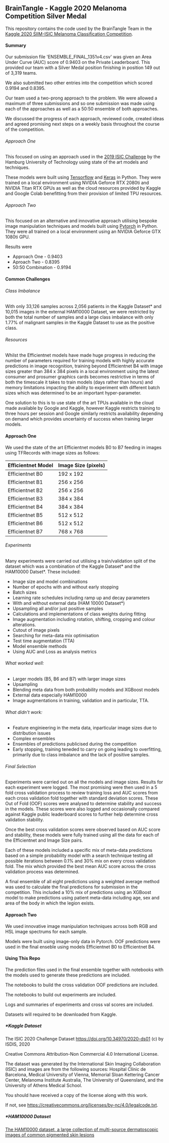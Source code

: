 ## BrainTangle - Kaggle 2020 Melanoma Competition Silver Medal

This repository contains the code used by the BrainTangle Team in the [Kaggle 2020 SIIM-ISIC Melanoma Classification Competition](https://www.kaggle.com/c/siim-isic-melanoma-classification).

#### Summary

Our submission file 'ENSEMBLE_FINAL_1351v4.csv' was given an Area Under Curve (AUC) score of 0.9403 on the Private Leaderboard. This provided our team with a Silver Medal position finishing in position 149 out of 3,319 teams.

We also submitted two other entries into the competition which scored 0.9194 and 0.8395.

Our team used a two-prong approach to the problem. We were allowed a maximum of three submissions and so one submission was made using each of the approaches as well as a 50:50 ensemble of both approaches.

We discussed the progress of each approach, reviewed code, created ideas and agreed promising next steps on a weekly basis throughout the course of the competition.

###### Approach One

This focused on using an approach used in the [2019 ISIC Challenge](https://challenge2019.isic-archive.com/leaderboard.html) by the Hamburg University of Technology using state of the art models and techniques.

These models were built using [Tensorflow](https://www.tensorflow.org/) and [Keras](https://keras.io/) in Python. They were trained on a local environment using NVIDIA Geforce RTX 2080ti and NVIDIA Titan RTX GPUs as well as the cloud resources provided by Kaggle and Google Colab benefitting from their provision of limited TPU resources.

###### Approach Two

This focused on an alternative and innovative approach utilising bespoke image manipulation techniques and models built using [Pytorch](https://pytorch.org/) in Python. They were all trained on a local environment using an NVIDIA Geforce GTX 1080ti GPU.

Results were

- Approach One - 0.9403
- Aproach Two - 0.8395
- 50:50 Combination - 0.9194

#### Common Challenges

###### Class Imbalance

With only 33,126 samples across 2,056 patients in the Kaggle Dataset* and 10,015 images in the external HAM10000 Dataset, we were restricted by both the total number of samples and a large class imbalance with only 1.77% of malignant samples in the Kaggle Dataset to use as the positive class.

###### Resources

Whilst the Efficientnet models have made huge progress in reducing the number of parameters required for training models with highly accurate predictions in image recognition, training beyond Efficientnet B4 with image sizes greater than 384 x 384 pixels in a local environment using the latest consumer and prosumer graphics cards becomes restrictive in terms of both the timescale it takes to train models (days rather than hours) and memory limitations impacting the ability to experiment with different batch sizes which was determined to be an important hyper-parameter.

One solution to this is to use state of the art TPUs available in the cloud made available by Google and Kaggle, however Kaggle restricts training to three hours per session and Google similarly restricts availability depending on demand which provides uncertainty of success when training larger models.

#### Approach One

We used the state of the art Efficientnet models B0 to B7 feeding in images using TFRecords with image sizes as follows:

| Efficientnet Model | Image Size (pixels) |
| ------------------ | ------------------- |
| Efficientnet B0    | 192 x 192           |
| Efficientnet B1    | 256 x 256           |
| Efficientnet B2    | 256 x 256           |
| Efficientnet B3    | 384 x 384           |
| Efficientnet B4    | 384 x 384           |
| Efficientnet B5    | 512 x 512           |
| Efficientnet B6    | 512 x 512           |
| Efficientnet B7    | 768 x 768           |

###### Experiments

Many experiments were carried out utilising a train/validation split of the dataset which was a combination of the Kaggle Dataset* and the HAM10000 Datset*. These included:

- Image size and model combinations
- Number of epochs with and without early stopping
- Batch sizes
- Learning rate schedules including ramp up and decay parameters
- With and without external data (HAM 10000 Dataset*)
- Upsampling all and/or just positive samples
- Calculations and implementations of class weights during fitting
- Image augmentation including rotation, shifting, cropping and colour alterations.
- Cutout of image pixels
- Searching for meta-data mix optimisation
- Test time augmentation (TTA)
- Model ensemble methods
- Using AUC and Loss as analysis metrics

###### What worked well:
- Larger models (B5, B6 and B7) with larger image sizes
- Upsampling
- Blending meta data from both probability models and XGBoost models
- External data especially HAM10000
- Image augmentations in training, validation and in particular, TTA.

###### What didn't work:
- Feature enginieering in the meta data, inparticular image sizes due to distribution issues
- Complex ensembles
- Ensembles of predictions publicised during the competition
- Early stopping, training teneded to carry on going leading to overfitting, primarily due to class imbalance and the lack of positive samples.

###### Final Selection

Experiments were carried out on all the models and image sizes. Results for each experiment were logged. The most promising were then used in a 5 fold cross validation process to review training loss and AUC scores from each cross validation fold together with standard deviation scores. These Out of Fold (OOF) scores were analysed to determine stability and success in the models. These scores were also logged and occasionally compared against Kaggle public leaderboard scores to further help determine cross validation stability.

Once the best cross validation scores were observed based on AUC score and stability, these models were fully trained using all the data for each of the Efficientnet and Image Size pairs.

Each of these models included a specific mix of meta-data predictions based on a simple probability model with a search technique testing all possible iterations between 0.1% and 30% mix on every cross validation fold. The mix which provided the best mean AUC score across the cross validation process was determined.

A final ensemble of all eight predictions using a weighted average method was used to calculate the final predictions for submission in the competition. This included a 10% mix of predictions using an XGBoost model to make predictions using patient meta-data including age, sex and area of the body in which the legion exists.

#### Approach Two

We used innovative image manipulation techniques across both RGB and HSL image spectrums for each sample.

Models were built using image-only data in Pytorch. OOF predictions were used in the final enseble using models Efficientnet B0 to Efficientnet B4.

#### Using This Repo

The prediction files used in the final ensemble together with notebooks with the models used to generate these predictions are included.

The notebooks to build the cross validation OOF predictions are included.

The notebooks to build out experiments are included. 

Logs and summaries of experiments and cross val scores are included.

Datasets will required to be downloaded from Kaggle.

##### *Kaggle Dataset

The ISIC 2020 Challenge Dataset https://doi.org/10.34970/2020-ds01 (c) by ISDIS, 2020

Creative Commons Attribution-Non Commercial 4.0 International License.

The dataset was generated by the International Skin Imaging Collaboration (ISIC) and images are from the following sources: Hospital Clínic de Barcelona, Medical University of Vienna, Memorial Sloan Kettering Cancer Center, Melanoma Institute Australia, The University of Queensland, and the University of Athens Medical School.

You should have received a copy of the license along with this work.

If not, see https://creativecommons.org/licenses/by-nc/4.0/legalcode.txt.

##### *HAM10000 Dataset

[The HAM10000 dataset, a large collection of multi-source dermatoscopic images of common pigmented skin lesions](https://dataverse.harvard.edu/dataset.xhtml?persistentId=doi:10.7910/DVN/DBW86T)
